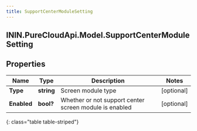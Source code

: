 ```yaml
---
title: SupportCenterModuleSetting
---
```

## ININ.PureCloudApi.Model.SupportCenterModuleSetting

## Properties

|Name | Type | Description | Notes|
|------------ | ------------- | ------------- | -------------|
| **Type** | **string** | Screen module type | [optional] |
| **Enabled** | **bool?** | Whether or not support center screen module is enabled | [optional] |
{: class="table table-striped"}


